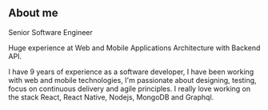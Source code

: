 ## About me

Senior Software Engineer

Huge experience at Web and Mobile Applications Architecture with Backend API.

I have 9 years of experience as a software developer, I have been working with web and mobile technologies, I'm passionate about designing, testing, focus on continuous delivery and agile principles. I really love working on the stack React, React Native, Nodejs, MongoDB and Graphql.
